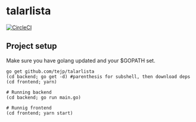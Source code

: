# talarlista
[![CircleCI](https://circleci.com/gh/Tejpbit/talarlista/tree/develop.svg?style=svg)](https://circleci.com/gh/Tejpbit/talarlista/tree/develop)

## Project setup
Make sure you have golang updated and your $GOPATH set.
```
go get github.com/tejp/talarlista
(cd backend; go get -d) #parenthesis for subshell, then download deps
(cd frontend; yarn)

# Running backend
(cd backend; go run main.go)

# Runnig frontend
(cd frontend; yarn start)

```